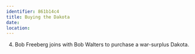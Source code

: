 ```yaml
---
identifier: 861b14c4
title: Buying the Dakota
date:  
location: 
---
```


4.  Bob Freeberg joins with Bob Walters to purchase a war-surplus
    Dakota.
